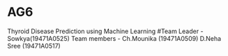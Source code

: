 # AG6
Thyroid Disease Prediction using Machine Learning
#Team Leader - Sowkya(19471A0525)
Team members - Ch.Mounika (19471A0509)
               D.Neha Sree (19471A0517)
